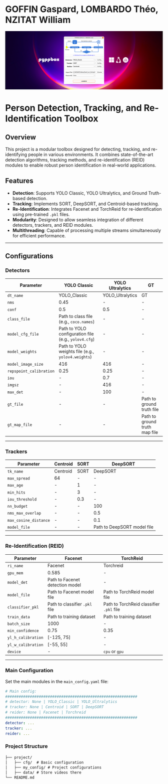 # GOFFIN Gaspard, LOMBARDO Théo, NZITAT William

<img src="https://raw.githubusercontent.com/rathaROG/screenshot/master/pyppbox/pyppbox_new_wide.png"><br />

# **Person Detection, Tracking, and Re-Identification Toolbox**

## **Overview**

This project is a modular toolbox designed for detecting, tracking, and re-identifying people in various environments. It combines state-of-the-art detection algorithms, tracking methods, and re-identification (REID) modules to enable robust person identification in real-world applications.

## **Features**
- **Detection**: Supports YOLO Classic, YOLO Ultralytics, and Ground Truth-based detection.
- **Tracking**: Implements SORT, DeepSORT, and Centroid-based tracking.
- **Re-Identification**: Integrates Facenet and TorchReid for re-identification using pre-trained `.pkl` files.
- **Modularity**: Designed to allow seamless integration of different detectors, trackers, and REID modules.
- **Multithreading**: Capable of processing multiple streams simultaneously for efficient performance.

---

## **Configurations**

### **Detectors**

| **Parameter**           | **YOLO Classic**                                                                                               | **YOLO Ultralytics**                                                                                     | **GT**                                   |
|--------------------------|---------------------------------------------------------------------------------------------------------------|----------------------------------------------------------------------------------------------------------|------------------------------------------|
| `dt_name`               | YOLO_Classic                                                                                                 | YOLO_Ultralytics                                                                                         | GT                                       |
| `nms`                   | 0.45                                                                                                         | -                                                                                                        | -                                        |
| `conf`                  | 0.5                                                                                                          | 0.5                                                                                                      | -                                        |
| `class_file`            | Path to class file (e.g., `coco.names`)                                                                      | -                                                                                                        | -                                        |
| `model_cfg_file`        | Path to YOLO configuration file (e.g., `yolov4.cfg`)                                                         | -                                                                                                        | -                                        |
| `model_weights`         | Path to YOLO weights file (e.g., `yolov4.weights`)                                                           | -                                                                                                        | -                                        |
| `model_image_size`      | 416                                                                                                          | 416                                                                                                      | -                                        |
| `repspoint_calibration` | 0.25                                                                                                         | 0.25                                                                                                     | -                                        |
| `iou`                   | -                                                                                                            | 0.7                                                                                                      | -                                        |
| `imgsz`                 | -                                                                                                            | 416                                                                                                      | -                                        |
| `max_det`               | -                                                                                                            | 100                                                                                                      | -                                        |
| `gt_file`               | -                                                                                                            | -                                                                                                        | Path to ground truth file                |
| `gt_map_file`           | -                                                                                                            | -                                                                                                        | Path to ground truth map file            |

---

### **Trackers**

| **Parameter**           | **Centroid**       | **SORT**                          | **DeepSORT**                       |
|--------------------------|--------------------|------------------------------------|-------------------------------------|
| `tk_name`               | Centroid          | SORT                               | DeepSORT                            |
| `max_spread`            | 64                | -                                  | -                                   |
| `max_age`               | -                 | 1                                  | -                                   |
| `min_hits`              | -                 | 3                                  | -                                   |
| `iou_threshold`         | -                 | 0.3                                | -                                   |
| `nn_budget`             | -                 | -                                  | 100                                 |
| `nms_max_overlap`       | -                 | -                                  | 0.5                                 |
| `max_cosine_distance`   | -                 | -                                  | 0.1                                 |
| `model_file`            | -                 | -                                  | Path to DeepSORT model file         |

---

### **Re-Identification (REID)**

| **Parameter**           | **Facenet**                                                                                                 | **TorchReid**                                                                                                 |
|--------------------------|------------------------------------------------------------------------------------------------------------|----------------------------------------------------------------------------------------------------------------|
| `ri_name`               | Facenet                                                                                                    | Torchreid                                                                                                     |
| `gpu_mem`               | 0.585                                                                                                      | -                                                                                                              |
| `model_det`             | Path to Facenet detection model                                                                            | -                                                                                                              |
| `model_file`            | Path to Facenet model file                                                                                 | Path to TorchReid model file                                                                                   |
| `classifier_pkl`        | Path to classifier `.pkl` file                                                                             | Path to TorchReid classifier `.pkl` file                                                                       |
| `train_data`            | Path to training dataset                                                                                   | Path to training dataset                                                                                       |
| `batch_size`            | 1000                                                                                                       | -                                                                                                              |
| `min_confidence`        | 0.75                                                                                                       | 0.35                                                                                                           |
| `yl_h_calibration`      | [-125, 75]                                                                                                 | -                                                                                                              |
| `yl_w_calibration`      | [-55, 55]                                                                                                  | -                                                                                                              |
| `device`                | -                                                                                                          | `cpu` or `gpu`                                                                                                |

---

### **Main Configuration**

Set the main modules in the `main_config.yaml` file:

```yaml
# Main config:
###########################################################
# detector: None | YOLO_Classic | YOLO_Ultralytics
# tracker: None | Centroid | SORT | DeepSORT
# reider: None | Facenet | Torchreid
###########################################################
detector: ...
tracker: ...
reider: ...
```

### **Project Structure**

```
├── project/
│   ├── cfg/  # Basic configuration  
│   ├── my_config/ # Project configurations
│   ├── data/ # Store videos there
└── README.md
```

